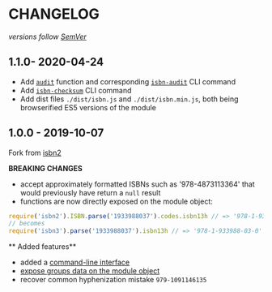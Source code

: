 # CHANGELOG
*versions follow [SemVer](http://semver.org)*

## 1.1.0- 2020-04-24
* Add [`audit`](https://github.com/inventaire/isbn3#audit) function and corresponding [`isbn-audit`](https://github.com/inventaire/isbn3#isbn-audit) CLI command
* Add [`isbn-checksum`](https://github.com/inventaire/isbn3#isbn-checksum) CLI command
* Add dist files `./dist/isbn.js` and `./dist/isbn.min.js`, both being browserified ES5 versions of the module

## 1.0.0 - 2019-10-07
Fork from [isbn2](https://www.npmjs.com/package/isbn2)

**BREAKING CHANGES**
* accept approximately formatted ISBNs such as '978-4873113364' that would previously have return a `null` result
* functions are now directly exposed on the module object:
```js
require('isbn2').ISBN.parse('1933988037').codes.isbn13h // => '978-1-933988-03-0'
// becomes
require('isbn3').parse('1933988037').isbn13h // => '978-1-933988-03-0'
```

** Added features**
* added a [command-line interface](https://github.com/inventaire/isbn3#CLI)
* [expose groups data on the module object](https://github.com/inventaire/isbn3#groups)
* recover common hyphenization mistake `979-1091146135`
